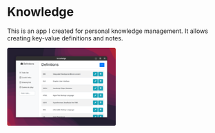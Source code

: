 # Knowledge

This is an app I created for personal knowledge management. It allows creating key-value definitions and notes.

<img align="left" width="50%" src="./app.png">
